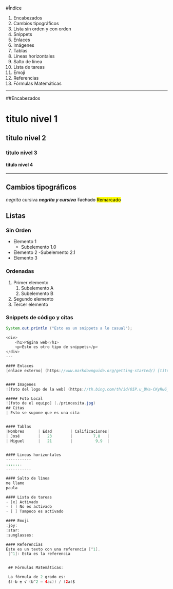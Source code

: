 #Índice

1. Encabezados
2. Cambios tipográficos
3. Lista sin orden y con orden
4. Snippets
5. Enlaces
6. Imágenes
7. Tablas
8. Líneas horizontales
9. Salto de línea
10. Lista de tareas
11. Emoji
12. Referencias
13. Fórmulas Matemáticas 
---

##Encabezados

# titulo nivel 1

## titulo nivel 2

### titulo nivel 3

#### titulo nivel 4

---

## Cambios tipográficos

_negrita_
cursiva
**_negrita y cursiva_**
~~Tachado~~
<mark>Remarcado</mark>

## Listas

### Sin Orden

- Elemento 1
  - Subelemento 1.0
- Elemento 2
  -Subelemento 2.1
- Elemento 3

### Ordenadas

1. Primer elemento
   1. Subelemento A
   2. Subelemento B
2. Segundo elemento
3. Tercer elemento

### Snippets de código y citas

```java
System.out.println ("Esto es un snippets a lo casual");

<div>
    <h1>Página web</h1>
    <p>Esto es otro tipo de snippets</p>
</div>
---

#### Enlaces
[enlace externo] (https://www.markdownguide.org/getting-started/) [título] [#indice]


#### Imagenes
![foto del logo de la web] (https://th.bing.com/th/id/OIP.u_BVa-CKyRuG_R9OHlq_QwHaEo?rs=1&pid=ImgDetMain)

##### Foto Local
![foto de el equipo] (./princesita.jpg)
## Citas
| Esto se supone que es una cita


#### Tablas
|Nombres      | Edad        | Calificaciones|
| José        |   23        |         7,8   |
| Miguel      |   21        |          9,9  |


#### Lineas horizontales
-----------
.......
-----------

#### Salto de linea 
me llamo 
paula

#### Lista de tareas 
- [x] Activado
- [ ] No es activado 
- [ ] Tampoco es activado

#### Emoji
:joy: 
:star:
:sunglasses:

#### Referencias 
Este es un texto con una referencia [^1].
 [^1]: Esta es la referencia


 ## Fórmulas Matemáticas:

 La fórmula de 2 grado es:
 $(-b ± √ (b^2 – 4ac)) / (2a)$